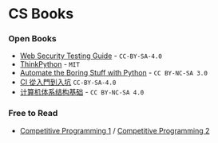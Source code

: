 # CS Books

### Open Books
- [Web Security Testing Guide](https://github.com/OWASP/wstg) - `CC-BY-SA-4.0`
- [ThinkPython](https://github.com/AllenDowney/ThinkPython2) - `MIT`
- [Automate the Boring Stuff with Python](https://automatetheboringstuff.com/) - `CC BY-NC-SA 3.0`
- [CI 從入門到入坑](https://github.com/MilesChou/book-intro-of-ci) `CC-BY-SA-4.0`
- [计算机体系结构基础](https://github.com/foxsen/archbase) - `CC BY-NC-SA 4.0`

### Free to Read
- [Competitive Programming 1](https://www.comp.nus.edu.sg/~stevenha/myteaching/competitive_programming/cp1.pdf) / [Competitive Programming 2](https://www.comp.nus.edu.sg/~stevenha/myteaching/competitive_programming/cp2.pdf)
